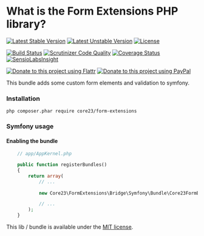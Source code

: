 What is the Form Extensions PHP library?
========================================
[![Latest Stable Version](https://poser.pugx.org/core23/form-extensions/v/stable)](https://packagist.org/packages/core23/form-extensions)
[![Latest Unstable Version](https://poser.pugx.org/core23/form-extensions/v/unstable)](https://packagist.org/packages/core23/form-extensions)
[![License](https://poser.pugx.org/core23/form-extensions/license)](https://packagist.org/packages/core23/form-extensions)

[![Build Status](https://travis-ci.org/core23/FormExtensions.svg)](http://travis-ci.org/core23/FormExtensions)
[![Scrutinizer Code Quality](https://scrutinizer-ci.com/g/core23/FormExtensions/badges/quality-score.png)](https://scrutinizer-ci.com/g/core23/FormExtensions/)
[![Coverage Status](https://coveralls.io/repos/core23/FormExtensions/badge.svg)](https://coveralls.io/r/core23/FormExtensions)
[![SensioLabsInsight](https://insight.sensiolabs.com/projects/61081f5b-89e5-4594-93cb-281d4e1f536e/mini.png)](https://insight.sensiolabs.com/projects/51aa4b42-d229-4994-bb3a-156da22a1375)

[![Donate to this project using Flattr](https://img.shields.io/badge/flattr-donate-yellow.svg)](https://flattr.com/profile/core23)
[![Donate to this project using PayPal](https://img.shields.io/badge/paypal-donate-yellow.svg)](https://paypal.me/gripp)

This bundle adds some custom form elements and validation to symfony.

### Installation

```
php composer.phar require core23/form-extensions
```

### Symfony usage

#### Enabling the bundle

```php
    // app/AppKernel.php

    public function registerBundles()
    {
        return array(
            // ...
            
            new Core23\FormExtensions\Bridge\Symfony\Bundle\Core23FormExtensionsBundle(),

            // ...
        );
    }
```

This lib / bundle is available under the [MIT license](LICENSE.md).
